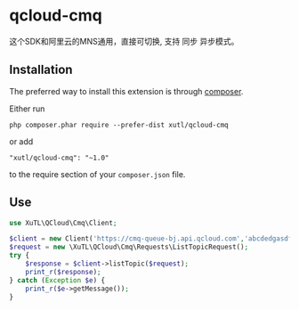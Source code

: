 # qcloud-cmq

这个SDK和阿里云的MNS通用，直接可切换,
支持 同步 异步模式。


## Installation

The preferred way to install this extension is through [composer](http://getcomposer.org/download/).

Either run

```
php composer.phar require --prefer-dist xutl/qcloud-cmq
```

or add

```
"xutl/qcloud-cmq": "~1.0"
```

to the require section of your `composer.json` file.

## Use

```php
use XuTL\QCloud\Cmq\Client;

$client = new Client('https://cmq-queue-bj.api.qcloud.com','abcdedgasdf','abcdedgasdf');
$request = new \XuTL\QCloud\Cmq\Requests\ListTopicRequest();
try {
    $response = $client->listTopic($request);
    print_r($response);
} catch (Exception $e) {
    print_r($e->getMessage());
}

```
